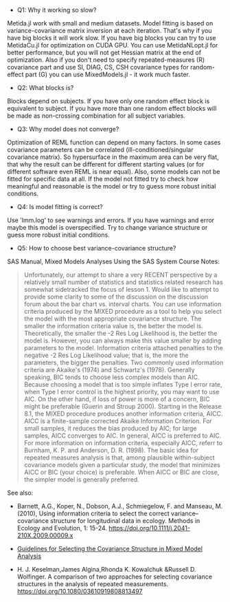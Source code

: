 

* Q1: Why it working so slow?

Metida.jl work with small and medium datasets. Model fitting is based on variance-covariance matrix inversion at each iteration. That's why if you have big blocks it will work slow. If you have big blocks you can try to use MetidaCu.jl for optimization on CUDA GPU. You can use MetidaNLopt.jl for better performance, but you will not get Hessian matrix at the end of optimization. Also if you don't need to specify repeated-measures (R) covariance part and use SI, DIAG, CS, CSH covariance types for random-effect part (G) you can use MixedModels.jl - it work much faster.

* Q2: What blocks is?

Blocks depend on subjects. If you have only one random effect block is equivalent to subject. If you have more than one random effect blocks will be made as non-crossing combination for all subject variables.     

* Q3: Why model does not converge?

Optimization of REML function can depend on many factors. In some cases covariance parameters can be correlated (ill-conditioned/singular covariance matrix). So hypersurface in the maximum area can be very flat, that why the result can be different for different starting values (or for different software even REML is near equal). Also, some models can not be fitted for specific data at all. If the model not fitted try to check how meaningful and reasonable is the model or try to guess more robust initial conditions.

* Q4: Is model fitting is correct?

Use 'lmm.log' to see warnings and errors. If you have warnings and error maybe this model is overspecified. Try to change variance structure or guess  more robust initial conditions.

* Q5: How to choose best variance-covariance structure?

SAS Manual, Mixed Models Analyses Using the SAS System Course Notes:

> Unfortunately, our attempt to share a very RECENT perspective by a relatively small number of statistics and statistics related research has somewhat sidetracked the focus of lesson 1. Would like to attempt to provide some clarity to some of the discussion on the discussion forum about the bar chart vs. interval charts.
>You can use information criteria produced by the MIXED procedure as a tool to help you select the model with the most appropriate covariance structure. The smaller the information criteria value is, the better the model is. Theoretically, the smaller the -2 Res Log Likelihood is, the better the model is. However, you can always make this value smaller by adding parameters to the model. Information criteria attached penalties to the negative -2 Res Log Likelihood value; that is, the more the parameters, the bigger the penalties.
>Two commonly used information criteria are Akaike's (1974) and Schwartz's (1978). Generally speaking, BIC tends to choose less complex models than AIC. Because choosing a model that is too simple inflates Type I error rate, when Type I error control is the highest priority, you may want to use AIC. On the other hand, if loss of power is more of a concern, BIC might be preferable (Guerin and Stroup 2000).
>Starting in the Release 8.1, the MIXED procedure produces another information criteria, AICC. AICC is a finite-sample corrected Akaike Information Criterion. For small samples, it reduces the bias produced by AIC; for large samples, AICC converges to AIC. In general, AICC is preferred to AIC. For more information on information criteria, especially AICC, referr to Burnham, K. P. and Anderson, D. R. (1998).
>The basic idea for repeated measures analysis is that, among plausible within-subject covariance models given a particular study, the model that minimizes AICC or BIC (your choice) is preferable. When AICC or BIC are close, the simpler model is generally preferred.

See also:

* Barnett, A.G., Koper, N., Dobson, A.J., Schmiegelow, F. and Manseau, M. (2010), Using information criteria to select the correct variance–covariance structure for longitudinal data in ecology. Methods in Ecology and Evolution, 1: 15-24. https://doi.org/10.1111/j.2041-210X.2009.00009.x

* [Guidelines for Selecting the Covariance Structure in Mixed Model Analysis](https://support.sas.com/resources/papers/proceedings/proceedings/sugi30/198-30.pdf)

* H. J. Keselman,James Algina,Rhonda K. Kowalchuk &Russell D. Wolfinger. A comparison of two approaches for selecting covariance structures in the analysis of repeated measurements. https://doi.org/10.1080/03610919808813497
